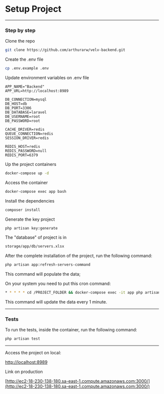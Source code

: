 # Setup Project

---
### Step by step

Clone the repo

```sh
git clone https://github.com/arthurarw/velv-backend.git
```

Create the .env file

```sh
cp .env.example .env
```

Update environment variables on .env file
```dosini
APP_NAME="Backend"
APP_URL=http://localhost:8989

DB_CONNECTION=mysql
DB_HOST=db
DB_PORT=3306
DB_DATABASE=laravel
DB_USERNAME=root
DB_PASSWORD=root

CACHE_DRIVER=redis
QUEUE_CONNECTION=redis
SESSION_DRIVER=redis

REDIS_HOST=redis
REDIS_PASSWORD=null
REDIS_PORT=6379
```

Up the project containers
```sh
docker-compose up -d
```

Access the container
```sh
docker-compose exec app bash
```

Install the dependencies

```sh
composer install
```

Generate the key project

```sh
php artisan key:generate
```

The "database" of project is in

```sh
storage/app/db/servers.xlsx
```

After the complete installation of the project, run the following command:

```sh
php artisan app:refresh-servers-command
```

This command will populate the data;

On your system you need to put this cron command:

```sh
* * * * * cd /PROJECT_FOLDER && docker-compose exec -it app php artisan app:refresh-servers-command
```

This command will update the data every 1 minute.

---

### Tests

To run the tests, inside the container, run the following command:

```sh
php artisan test
```

---

Access the project on local:

[http://localhost:8989](http://localhost:8989)

Link on production

[http://ec2-18-230-138-180.sa-east-1.compute.amazonaws.com:3000/](http://ec2-18-230-138-180.sa-east-1.compute.amazonaws.com:3000/)
